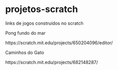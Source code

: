 # projetos-scratch
<p>links de jogos construídos no scratch</p>
<p>Pong fundo do mar</P>
https://scratch.mit.edu/projects/650204096/editor/
<p>Caminhos do Gato</p>
https://scratch.mit.edu/projects/682148287/
